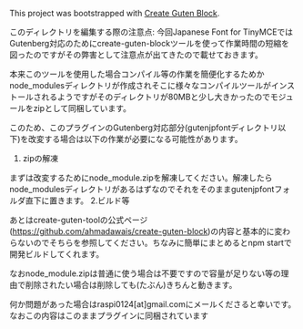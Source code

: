 This project was bootstrapped with [Create Guten Block](https://github.com/ahmadawais/create-guten-block).

このディレクトリを編集する際の注意点:
今回Japanese Font for TinyMCEではGutenberg対応のためにcreate-guten-blockツールを使って作業時間の短縮を図ったのですがその弊害として注意点が出てきたので載せておきます。

本来このツールを使用した場合コンパイル等の作業を簡便化するためかnode_modulesディレクトリが作成されそこに様々なコンパイルツールがインストールされるようですがそのディレクトリが80MBと少し大きかったのでモジュールをzipとして同梱しています。

このため、このプラグインのGutenberg対応部分(gutenjpfontディレクトリ以下)を改変する場合は以下の作業が必要になる可能性があります。
1. zipの解凍

まずは改変するためにnode_module.zipを解凍してください。解凍したらnode_modulesディレクトリがあるはずなのでそれをそのままgutenjpfontフォルダ直下に置きます。
2.ビルド等

あとはcreate-guten-toolの公式ページ(https://github.com/ahmadawais/create-guten-block)の内容と基本的に変わらないのでそちらを参照してください。ちなみに簡単にまとめるとnpm startで開発ビルドしてくれます。

なおnode_module.zipは普通に使う場合は不要ですので容量が足りない等の理由で削除されたい場合は削除しても(たぶん)きちんと動きます。

何か問題があった場合はraspi0124[at]gmail.comにメールくださると幸いです。なおこの内容はこのままプラグインに同梱されています
